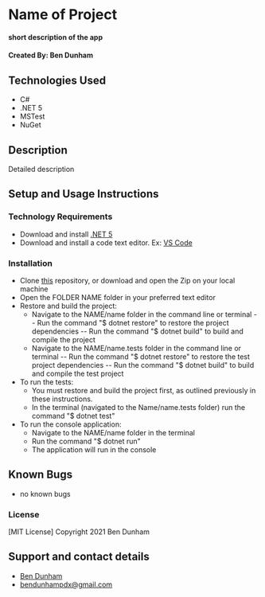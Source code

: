 # Name of Project

#### short description of the app

#### Created By: Ben Dunham

## Technologies Used

* C#
* .NET 5
* MSTest
* NuGet

## Description

Detailed description

## Setup and Usage Instructions

### Technology Requirements

* Download and install [.NET 5](https://dotnet.microsoft.com/download/dotnet/5.0)
* Download and install a code text editor. Ex: [VS Code](https://code.visualstudio.com/)

### Installation

* Clone [this](https://github.com/bendunhampdx/Pierre-s-Bakery) repository, or download and open the Zip on your local machine
* Open the FOLDER NAME folder in your preferred text editor
* Restore and build the project:
  - Navigate to the NAME/name folder in the command line or terminal 
    -- Run the command "$ dotnet restore" to restore the project dependencies
    -- Run the command "$ dotnet build" to build and compile the project
  - Navigate to the NAME/name.tests folder in the command line or terminal 
    -- Run the command "$ dotnet restore" to restore the test project dependencies
    -- Run the command "$ dotnet build" to build and compile the test project
* To run the tests:
  - You must restore and build the project first, as outlined previously in these instructions.
  - In the terminal (navigated to the Name/name.tests folder) run the command "$ dotnet test"
* To run the console application:
  - Navigate to the NAME/name folder in the terminal
  - Run the command "$ dotnet run" 
  - The application will run in the console


## Known Bugs

* no known bugs

### License

[MIT License]
Copyright 2021 Ben Dunham

## Support and contact details

* [Ben Dunham](https://github.com/bendunhampdx) 
* <bendunhampdx@gmail.com>